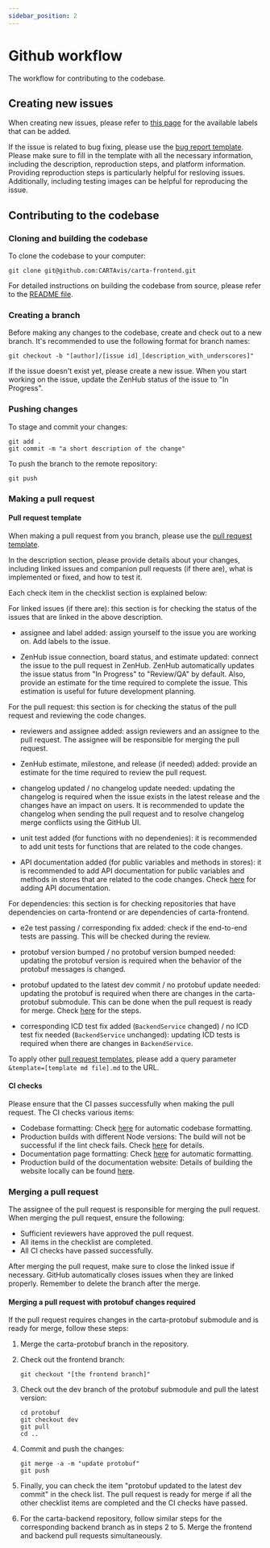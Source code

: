 ```yaml
---
sidebar_position: 2
---
```


# Github workflow

The workflow for contributing to the codebase.

## Creating new issues

When creating new issues, please refer to [this page](https://github.com/CARTAvis/carta-frontend/labels) for the available labels that can be added.

If the issue is related to bug fixing, please use the [bug report template](https://github.com/CARTAvis/carta-frontend/blob/dev/.github/ISSUE_TEMPLATE/bug_report.md). Please make sure to fill in the template with all the necessary information, including the description, reproduction steps, and platform information. Providing reproduction steps is particularly helpful for resloving issues. Additionally, including testing images can be helpful for reproducing the issue.

## Contributing to the codebase

### Cloning and building the codebase

To clone the codebase to your computer:

```
git clone git@github.com:CARTAvis/carta-frontend.git
```

For detailed instructions on building the codebase from source, please refer to the [README file](https://github.com/CARTAvis/carta-frontend/blob/dev/README.md#development).

### Creating a branch

Before making any changes to the codebase, create and check out to a new branch. It's recommended to use the following format for branch names:

```
git checkout -b "[author]/[issue id]_[description_with_underscores]"
```

If the issue doesn't exist yet, please create a new issue. When you start working on the issue, update the ZenHub status of the issue to "In Progress".

### Pushing changes

To stage and commit your changes:

```
git add .
git commit -m "a short description of the change"
```

To push the branch to the remote repository:

```
git push
```

### Making a pull request

#### Pull request template

When making a pull request from you branch, please use the [pull request template](https://github.com/CARTAvis/carta-frontend/blob/dev/.github/pull_request_template.md).

In the description section, please provide details about your changes, including linked issues and companion pull requests (if there are), what is implemented or fixed, and how to test it.

Each check item in the checklist section is explained below:

For linked issues (if there are): this section is for checking the status of the issues that are linked in the above description.

-   assignee and label added: assign yourself to the issue you are working on. Add labels to the issue.

-   ZenHub issue connection, board status, and estimate updated: connect the issue to the pull request in ZenHub. ZenHub automatically updates the issue status from "In Progress" to "Review/QA" by default. Also, provide an estimate for the time required to complete the issue. This estimation is useful for future development planning.

For the pull request: this section is for checking the status of the pull request and reviewing the code changes.

-   reviewers and assignee added: assign reviewers and an assignee to the pull request. The assignee will be responsible for merging the pull request.

-   ZenHub estimate, milestone, and release (if needed) added: provide an estimate for the time required to review the pull request.

-   changelog updated / no changelog update needed: updating the changelog is required when the issue exists in the latest release and the changes have an impact on users. It is recommended to update the changelog when sending the pull request and to resolve changelog merge conflicts using the GitHub UI.

-   unit test added (for functions with no dependenies): it is recommended to add unit tests for functions that are related to the code changes.

-   API documentation added (for public variables and methods in stores): it is recommended to add API documentation for public variables and methods in stores that are related to the code changes. Check [here](./documentation-guidelines.md/#writing-api-documentation) for adding API documentation.

For dependencies: this section is for checking repositories that have dependencies on carta-frontend or are dependencies of carta-frontend.

-   e2e test passing / corresponding fix added: check if the end-to-end tests are passing. This will be checked during the review.

-   protobuf version bumped / no protobuf version bumped needed: updating the protobuf version is required when the behavior of the protobuf messages is changed.

-   protobuf updated to the latest dev commit / no protobuf update needed: updating the protobuf is required when there are changes in the carta-protobuf submodule. This can be done when the pull request is ready for merge. Check [here](#merging-a-pull-request-with-protobuf-changes-required) for the steps.

-   corresponding ICD test fix added (`BackendService` changed) / no ICD test fix needed (`BackendService` unchanged): updating ICD tests is required when there are changes in `BackendService`.

To apply other [pull request templates](https://github.com/CARTAvis/carta-frontend/blob/dev/.github/PULL_REQUEST_TEMPLATE), please add a query parameter `&template=[template md file].md` to the URL.

#### CI checks

Please ensure that the CI passes successfully when making the pull request. The CI checks various items:

-   Codebase formatting: Check [here](./developer-tips.md/#checking-and-fixing-code-format) for automatic codebase formatting.
-   Production builds with different Node versions: The build will not be successful if the lint check fails. Check [here](./developer-tips.md/#code-linting) for details.
-   Documentation page formatting: Check [here](./documentation-guidelines.md/#formatting) for automatic formatting.
-   Production build of the documentation website: Details of building the website locally can be found [here](./documentation-guidelines.md/#building-documentaiton).

### Merging a pull request

The assignee of the pull request is responsible for merging the pull request. When merging the pull request, ensure the following:

-   Sufficient reviewers have approved the pull request.
-   All items in the checklist are completed.
-   All CI checks have passed successfully.

After merging the pull request, make sure to close the linked issue if necessary. GitHub automatically closes issues when they are linked properly. Remember to delete the branch after the merge.

#### Merging a pull request with protobuf changes required

If the pull request requires changes in the carta-protobuf submodule and is ready for merge, follow these steps:

1. Merge the carta-protobuf branch in the repository.

2. Check out the frontend branch:

    ```
    git checkout "[the frontend branch]"
    ```

3. Check out the dev branch of the protobuf submodule and pull the latest version:

    ```
    cd protobuf
    git checkout dev
    git pull
    cd ..
    ```

4. Commit and push the changes:

    ```
    git merge -a -m "update protobuf"
    git push
    ```

5. Finally, you can check the item "protobuf updated to the latest dev commit" in the check list. The pull request is ready for merge if all the other checklist items are completed and the CI checks have passed.

6. For the carta-backend repository, follow similar steps for the corresponding backend branch as in steps 2 to 5. Merge the frontend and backend pull requests simultaneously.
